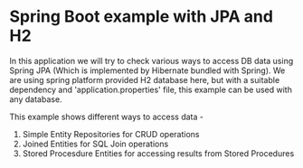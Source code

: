 # Spring Boot example with JPA and H2

In this application we will try to check various ways to 
access DB data using Spring JPA (Which is implemented by Hibernate bundled with Spring). We are using spring platform
provided H2 database here, but with a suitable dependency and
'application.properties' file, this example can be used with any
database.

This example shows different ways to access data - 
1. Simple Entity Repositories for CRUD operations
2. Joined Entities for SQL Join operations
3. Stored Procesdure Entities for accessing results from Stored Procedures